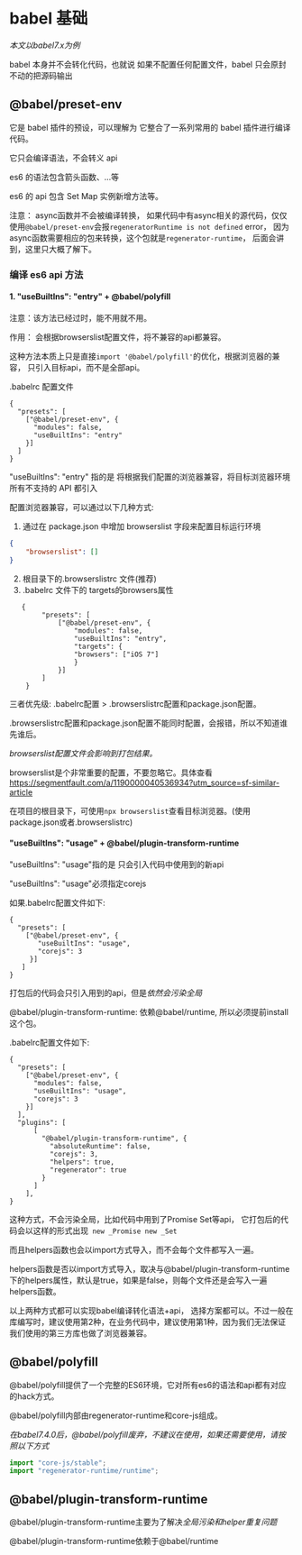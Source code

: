 # babel 基础

*本文以babel7.x为例*

babel 本身并不会转化代码，也就说 如果不配置任何配置文件，babel 只会原封不动的把源码输出

## @babel/preset-env

它是 babel 插件的预设，可以理解为 它整合了一系列常用的 babel 插件进行编译代码。

它只会编译语法，不会转义 api

es6 的语法包含箭头函数、...等

es6 的 api 包含 Set Map 实例新增方法等。

注意： async函数并不会被编译转换， 如果代码中有async相关的源代码，仅仅使用`@babel/preset-env`会报`regeneratorRuntime is not defined` error， 因为async函数需要相应的包来转换，这个包就是`regenerator-runtime`， 后面会讲到，这里只大概了解下。 


### 编译 es6 api 方法

#### 1. "useBuiltIns": "entry" + @babel/polyfill

注意：该方法已经过时，能不用就不用。

作用： 会根据browserslist配置文件，将不兼容的api都兼容。

这种方法本质上只是直接`import '@babel/polyfill'`的优化，根据浏览器的兼容，  只引入目标api，而不是全部api。

.babelrc 配置文件

```
{
  "presets": [
    ["@babel/preset-env", {
      "modules": false,
      "useBuiltIns": "entry"
    }]
  ]
}

```

"useBuiltIns": "entry" 指的是 将根据我们配置的浏览器兼容，将目标浏览器环境所有不支持的 API 都引入

配置浏览器兼容，可以通过以下几种方式:

1. 通过在 package.json 中增加 browserslist 字段来配置目标运行环境

```package.json
{
    "browserslist": []
}
```

2. 根目录下的.browserslistrc 文件(推荐)
3. .babelrc 文件下的 targets的browsers属性
```
   {
        "presets": [
            ["@babel/preset-env", {
                "modules": false,
                "useBuiltIns": "entry",
                "targets": {
                "browsers": ["iOS 7"]
                }
            }]
        ]
    }
```

三者优先级: .babelrc配置 > .browserslistrc配置和package.json配置。

.browserslistrc配置和package.json配置不能同时配置，会报错，所以不知道谁先谁后。

*browserslist配置文件会影响到打包结果。*

browserslist是个非常重要的配置，不要忽略它。具体查看<https://segmentfault.com/a/1190000040536934?utm_source=sf-similar-article>

在项目的根目录下，可使用`npx browserslist`查看目标浏览器。(使用package.json或者.browserslistrc)

####  "useBuiltIns": "usage" + @babel/plugin-transform-runtime

"useBuiltIns": "usage"指的是 只会引入代码中使用到的新api

"useBuiltIns": "usage"必须指定corejs

如果.babelrc配置文件如下:

```
{
  "presets": [
    ["@babel/preset-env", {
       "useBuiltIns": "usage",
       "corejs": 3
     }]
   ]
}

```

打包后的代码会只引入用到的api，但是*依然会污染全局*

@babel/plugin-transform-runtime: 依赖@babel/runtime, 所以必须提前install这个包。

.babelrc配置文件如下:

```
{
  "presets": [
    ["@babel/preset-env", {
      "modules": false,
      "useBuiltIns": "usage",
      "corejs": 3
    }]
  ],
  "plugins": [
      [ 
        "@babel/plugin-transform-runtime", {
          "absoluteRuntime": false,
          "corejs": 3,
          "helpers": true,
          "regenerator": true
        }
      ]
    ],
}
```
这种方式，不会污染全局，比如代码中用到了Promise Set等api， 它打包后的代码会以这样的形式出现` new _Promise new _Set`

而且helpers函数也会以import方式导入，而不会每个文件都写入一遍。

helpers函数是否以import方式导入，取决与@babel/plugin-transform-runtime下的helpers属性，默认是true，如果是false，则每个文件还是会写入一遍helpers函数。

以上两种方式都可以实现babel编译转化语法+api， 选择方案都可以。不过一般在库编写时，建议使用第2种，在业务代码中，建议使用第1种，因为我们无法保证我们使用的第三方库也做了浏览器兼容。

## @babel/polyfill

@babel/polyfill提供了一个完整的ES6环境，它对所有es6的语法和api都有对应的hack方式。

@babel/polyfill内部由regenerator-runtime和core-js组成。

*在babel7.4.0后，@babel/polyfill废弃，不建议在使用，如果还需要使用，请按照以下方式*

```JavaScript
import "core-js/stable";
import "regenerator-runtime/runtime";
```
## @babel/plugin-transform-runtime

@babel/plugin-transform-runtime主要为了解决*全局污染和helper重复问题*

@babel/plugin-transform-runtime依赖于@babel/runtime